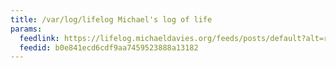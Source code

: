 ```yaml
---
title: /var/log/lifelog Michael's log of life
params:
  feedlink: https://lifelog.michaeldavies.org/feeds/posts/default?alt=rss
  feedid: b0e841ecd6cdf9aa7459523888a13182
---
```

